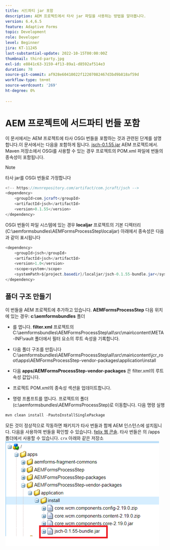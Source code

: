 ```yaml
---
title: 서드파티 jar 포함
description: AEM 프로젝트에서 타사 jar 파일을 사용하는 방법을 알아봅니다.
version: 6.4,6.5
feature: Adaptive Forms
topic: Development
role: Developer
level: Beginner
jira: KT-11245
last-substantial-update: 2022-10-15T00:00:00Z
thumbnail: third-party.jpg
exl-id: e8841c63-3159-4f13-89a1-d8592af514e3
duration: 78
source-git-commit: af928e60410022f12207082467d3bd9b818af59d
workflow-type: tm+mt
source-wordcount: '269'
ht-degree: 0%

---
```


# AEM 프로젝트에 서드파티 번들 포함

이 문서에서는 AEM 프로젝트에 타사 OSGi 번들을 포함하는 것과 관련된 단계를 설명합니다.이 문서에서는 다음을 포함하게 됩니다. [jsch-0.1.55.jar](https://repo1.maven.org/maven2/com/jcraft/jsch/0.1.55/jsch-0.1.55.jar) AEM 프로젝트에서.  Maven 저장소에서 OSGi를 사용할 수 있는 경우 프로젝트의 POM.xml 파일에 번들의 종속성이 포함됩니다.

>[!NOTE]
> 타사 jar를 OSGi 번들로 가정합니다

```java
<!-- https://mvnrepository.com/artifact/com.jcraft/jsch -->
<dependency>
    <groupId>com.jcraft</groupId>
    <artifactId>jsch</artifactId>
    <version>0.1.55</version>
</dependency>
```

OSGi 번들이 파일 시스템에 있는 경우 **localjar** 프로젝트의 기본 디렉터리(C:\aemformsbundles\AEMFormsProcessStep\localjar) 아래에서 종속성은 다음과 같이 표시됩니다

```java
<dependency>
    <groupId>jsch</groupId>
    <artifactId>jsch</artifactId>
    <version>1.0</version>
    <scope>system</scope>
    <systemPath>${project.basedir}/localjar/jsch-0.1.55-bundle.jar</systemPath>
</dependency>
```

## 폴더 구조 만들기

이 번들을 AEM 프로젝트에 추가하고 있습니다. **AEMFormsProcessStep** 다음 위치에 있는 경우: **c:\aemformsbundles** 폴더

* 를 엽니다. **filter.xml** 프로젝트의 C:\aemformsbundles\AEMFormsProcessStep\all\src\main\content\META-INF\vault 폴더에서 필터 요소의 루트 속성을 기록합니다.

* 다음 폴더 구조를 만듭니다 C:\aemformsbundles\AEMFormsProcessStep\all\src\main\content\jcr_root\apps\AEMFormsProcessStep-vendor-packages\application\install
* 다음 **apps/AEMFormsProcessStep-vendor-packages** 은 filter.xml의 루트 속성 값입니다.
* 프로젝트 POM.xml의 종속성 섹션을 업데이트합니다.
* 명령 프롬프트를 엽니다. 프로젝트의 폴더(c:\aemformsbundles\AEMFormsProcessStep)로 이동합니다. 다음 명령 실행

```java
mvn clean install -PautoInstallSinglePackage
```

모든 것이 정상적으로 작동하면 패키지가 타사 번들과 함께 AEM 인스턴스에 설치됩니다. 다음을 사용하여 번들을 확인할 수 있습니다. [felix 웹 콘솔](http://localhost:4502/system/console/bundles). 타사 번들은 의 /apps 폴더에서 사용할 수 있습니다. `crx` 아래와 같은 저장소
![서드파티](assets/custom-bundle1.png)
